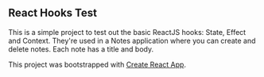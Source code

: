 ## React Hooks Test

This is a simple project to test out the basic ReactJS hooks: State, Effect and Context.
They're used in a Notes application where you can create and delete notes. Each note has a title and body.


This project was bootstrapped with [Create React App](https://github.com/facebook/create-react-app).
